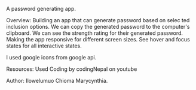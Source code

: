 A password generating app.

Overview:
Building an app that can generate password based on selec ted inclusion options.
We can copy the generated password to the computer's clipboard.
We can see the strength rating for their generated password.
Making the app responsive for different screen sizes.
See hover and focus states for all interactive states.

I used google icons from google api.

Resources: Used Coding by codingNepal on youtube

Author: Ilowelumuo Chioma Marycynthia.